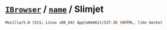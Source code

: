 # [`IBrowser`](/api/main/get-browser.md) / [`name`](../name.md) / Slimjet

```sh
Mozilla/5.0 (X11; Linux x86_64) AppleWebKit/537.36 (KHTML, like Gecko) Chrome/68.0.3440.75 Safari/537.36 Slimjet/20.0.2.0
```